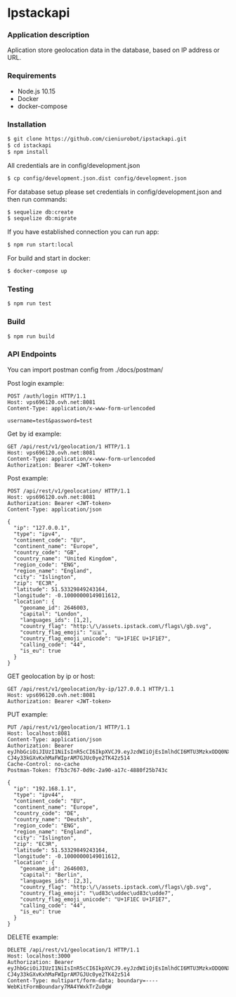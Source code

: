 # Ipstackapi

### Application description
Aplication store geolocation data in the database, based on IP address or URL.


### Requirements
- Node.js 10.15
- Docker
- docker-compose

### Installation

```bash
$ git clone https://github.com/cieniurobot/ipstackapi.git
$ cd istackapi
$ npm install
```
All credentials are in config/development.json
```bash
$ cp config/development.json.dist config/development.json
```

For database setup please set credentials in config/development.json and then run commands:
```bash
$ sequelize db:create
$ sequelize db:migrate
```

If you have established connection you can run app:
```bash
$ npm run start:local
```

For build and start in docker:
```bash
$ docker-compose up
```

### Testing

```bash
$ npm run test
```

### Build

```bash
$ npm run build

```

### API Endpoints
You can import postman config from ./docs/postman/

Post login example:
```
POST /auth/login HTTP/1.1
Host: vps696120.ovh.net:8081
Content-Type: application/x-www-form-urlencoded

username=test&password=test
```

Get by id example:
```
GET /api/rest/v1/geolocation/1 HTTP/1.1
Host: vps696120.ovh.net:8081
Content-Type: application/x-www-form-urlencoded
Authorization: Bearer <JWT-token>
```

Post example:
```
POST /api/rest/v1/geolocation/ HTTP/1.1
Host: vps696120.ovh.net:8081
Authorization: Bearer <JWT-token>
Content-Type: application/json

{
  "ip": "127.0.0.1",
  "type": "ipv4",
  "continent_code": "EU",
  "continent_name": "Europe",
  "country_code": "GB",
  "country_name": "United Kingdom",
  "region_code": "ENG",
  "region_name": "England",
  "city": "Islington",
  "zip": "EC3R",
  "latitude": 51.53329849243164,
  "longitude": -0.10000000149011612,
  "location": {
  	"geoname_id": 2646003,
    "capital": "London",
    "languages_ids": [1,2],
    "country_flag": "http:\/\/assets.ipstack.com\/flags\/gb.svg",
    "country_flag_emoji": "🇬🇧",
    "country_flag_emoji_unicode": "U+1F1EC U+1F1E7",
    "calling_code": "44",
    "is_eu": true
  }
}
```

GET geolocation by ip or host:
```
GET /api/rest/v1/geolocation/by-ip/127.0.0.1 HTTP/1.1
Host: vps696120.ovh.net:8081
Authorization: Bearer <JWT-token>

```

PUT example:
```
PUT /api/rest/v1/geolocation/1 HTTP/1.1
Host: localhost:8081
Content-Type: application/json
Authorization: Bearer eyJhbGciOiJIUzI1NiIsInR5cCI6IkpXVCJ9.eyJzdWIiOjEsImlhdCI6MTU3MzkxODQ0NX0.WDX-CJ4y33kGXvKxhMaFWIprAM7GJUc0ye2TK42z514
Cache-Control: no-cache
Postman-Token: f7b3c767-0d9c-2a90-a17c-4880f25b743c

{
  "ip": "192.168.1.1",
  "type": "ipv44",
  "continent_code": "EU",
  "continent_name": "Europe",
  "country_code": "DE",
  "country_name": "Deutsh",
  "region_code": "ENG",
  "region_name": "England",
  "city": "Islington",
  "zip": "EC3R",
  "latitude": 51.53329849243164,
  "longitude": -0.10000000149011612,
  "location": {
  	"geoname_id": 2646003,
    "capital": "Berlin",
    "languages_ids": [2,3],
    "country_flag": "http:\/\/assets.ipstack.com\/flags\/gb.svg",
    "country_flag_emoji": "\ud83c\uddec\ud83c\udde7",
    "country_flag_emoji_unicode": "U+1F1EC U+1F1E7",
    "calling_code": "44",
    "is_eu": true
  }
}
```
DELETE example:
```
DELETE /api/rest/v1/geolocation/1 HTTP/1.1
Host: localhost:3000
Authorization: Bearer eyJhbGciOiJIUzI1NiIsInR5cCI6IkpXVCJ9.eyJzdWIiOjEsImlhdCI6MTU3MzkxODQ0NX0.WDX-CJ4y33kGXvKxhMaFWIprAM7GJUc0ye2TK42z514
Content-Type: multipart/form-data; boundary=----WebKitFormBoundary7MA4YWxkTrZu0gW


```

